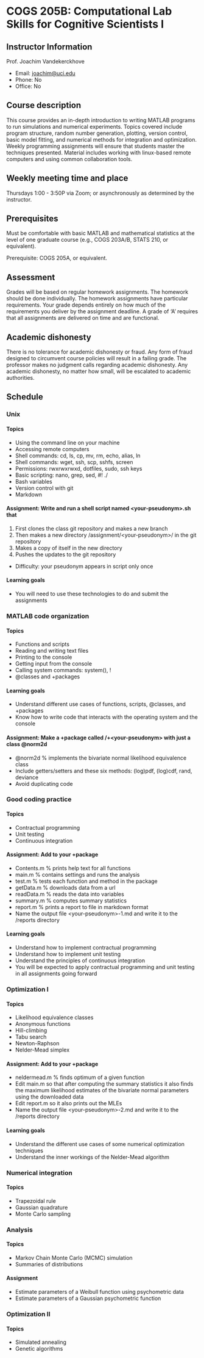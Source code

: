 # COGS 205B: Computational Lab Skills for Cognitive Scientists I

## Instructor Information
 Prof. Joachim Vandekerckhove

* Email: joachim@uci.edu
* Phone: No
* Office: No

## Course description
This course provides an in-depth introduction to writing MATLAB programs to run simulations and numerical experiments.  Topics covered include program structure, random number generation, plotting, version control, basic model fitting, and numerical methods for integration and optimization.  Weekly programming assignments will ensure that students master the techniques presented.  Material includes working with linux-based remote computers and using common collaboration tools.

## Weekly meeting time and place
Thursdays 1:00 - 3:50P via Zoom; or asynchronously as determined by the instructor.

## Prerequisites
Must be comfortable with basic MATLAB and mathematical statistics at the level of one graduate course (e.g., COGS 203A/B, STATS 210, or equivalent).

Prerequisite: COGS 205A, or equivalent.

## Assessment
Grades will be based on regular homework assignments.  The homework should be done individually.  The homework assignments have particular requirements.  Your grade depends entirely on how much of the requirements you deliver by the assignment deadline.  A grade of ‘A’ requires that all assignments are delivered on time and are functional.

## Academic dishonesty
There is no tolerance for academic dishonesty or fraud.  Any form of fraud designed to circumvent course policies will result in a failing grade.  The professor makes no judgment calls regarding academic dishonesty.  Any academic dishonesty, no matter how small, will be escalated to academic authorities.

## Schedule
### Unix
#### Topics
* Using the command line on your machine
* Accessing remote computers
* Shell commands:  cd, ls, cp, mv, rm, echo, alias, ln
* Shell commands:  wget, ssh, scp, sshfs, screen
* Permissions:  rwxrwxrwxd, dotfiles, sudo, ssh keys
* Basic scripting:  nano, grep, sed,  #!  ./
* Bash variables
* Version control with git
* Markdown

#### Assignment: Write and run a shell script named \<your-pseudonym\>.sh that
1. First clones the class git repository and makes a new branch
1. Then makes a new directory /assignment/\<your-pseudonym\>/ in the git repository
1. Makes a copy of itself in the new directory
1. Pushes the updates to the git repository
* Difficulty: your pseudonym appears in script only once

#### Learning goals
* You will need to use these technologies to do and submit the assignments

### MATLAB code organization
#### Topics
* Functions and scripts
* Reading and writing text files
* Printing to the console
* Getting input from the console
* Calling system commands: system(), !
* @classes and +packages

#### Learning goals
* Understand different use cases of functions, scripts, @classes, and +packages
* Know how to write code that interacts with the operating system and the console

#### Assignment: Make a +package called /+\<your-pseudonym\> with just a class @norm2d
* @norm2d % implements the bivariate normal likelihood equivalence class 
* Include getters/setters and these six methods: (log)pdf, (log)cdf, rand, deviance
* Avoid duplicating code

### Good coding practice
#### Topics
* Contractual programming
* Unit testing
* Continuous integration

#### Assignment: Add to your +package
* Contents.m % prints help text for all functions
* main.m % contains settings and runs the analysis
* test.m % tests each function and method in the package
* getData.m % downloads data from a url
* readData.m % reads the data into variables
* summary.m % computes summary statistics
* report.m % prints a report to file in markdown format
* Name the output file \<your-pseudonym\>-1.md and write it to the /reports directory

#### Learning goals
* Understand how to implement contractual programming
* Understand how to implement unit testing
* Understand the principles of continuous integration
* You will be expected to apply contractual programming and unit testing in all assignments going forward

### Optimization I

#### Topics
* Likelihood equivalence classes
* Anonymous functions
* Hill-climbing
* Tabu search
* Newton-Raphson
* Nelder-Mead simplex

#### Assignment: Add to your +package
* neldermead.m % finds optimum of a given function
* Edit main.m so that after computing the summary statistics it also finds the maximum likelihood estimates of the bivariate normal parameters using the downloaded data
* Edit report.m so it also prints out the MLEs
* Name the output file \<your-pseudonym\>-2.md and write it to the /reports directory

#### Learning goals
* Understand the different use cases of some numerical optimization techniques
* Understand the inner workings of the Nelder-Mead algorithm

### Numerical integration

#### Topics
* Trapezoidal rule
* Gaussian quadrature
* Monte Carlo sampling

### Analysis

#### Topics
* Markov Chain Monte Carlo (MCMC) simulation
* Summaries of distributions

#### Assignment
* Estimate parameters of a Weibull function using psychometric data
* Estimate parameters of a Gaussian psychometric function

### Optimization II

#### Topics
* Simulated annealing
* Genetic algorithms

